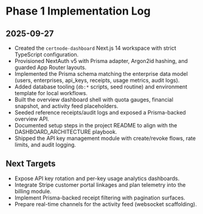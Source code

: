 # Phase 1 Implementation Log

## 2025-09-27
- Created the `certnode-dashboard` Next.js 14 workspace with strict TypeScript configuration.
- Provisioned NextAuth v5 with Prisma adapter, Argon2id hashing, and guarded App Router layouts.
- Implemented the Prisma schema matching the enterprise data model (users, enterprises, api_keys, receipts, usage metrics, audit logs).
- Added database tooling (`db:*` scripts, seed routine) and environment template for local workflows.
- Built the overview dashboard shell with quota gauges, financial snapshot, and activity feed placeholders.
- Seeded reference receipts/audit logs and exposed a Prisma-backed overview API.
- Documented setup steps in the project README to align with the DASHBOARD_ARCHITECTURE playbook.
- Shipped the API key management module with create/revoke flows, rate limits, and audit logging.

## Next Targets
- Expose API key rotation and per-key usage analytics dashboards.
- Integrate Stripe customer portal linkages and plan telemetry into the billing module.
- Implement Prisma-backed receipt filtering with pagination surfaces.
- Prepare real-time channels for the activity feed (websocket scaffolding).
